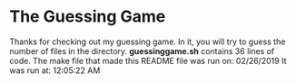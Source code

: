# The Guessing Game

Thanks for checking out my guessing game.
In it, you will try to guess the number of files in the directory.
**guessinggame.sh** contains 36 lines of code.
The make file that made this README file was run on:
02/26/2019
It was run at:
12:05:22 AM
